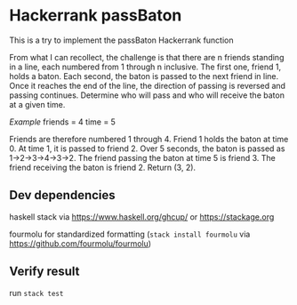 # Hackerrank passBaton

This is a try to implement the passBaton Hackerrank function

From what I can recollect, the challenge is that there are n friends standing
in a line, each numbered from 1 through n inclusive. The first one, friend 1,
holds a baton. Each second, the baton is passed to the next friend in line.
Once it reaches the end of the line, the direction of passing is reversed and
passing continues. Determine who will pass and who will receive the baton at a
given time.

*Example*
friends = 4
time = 5

Friends are therefore numbered 1 through 4. Friend 1 holds the baton at time 0.
At time 1, it is passed to friend 2. Over 5 seconds, the baton is passed as
1->2->3->4->3->2. The friend passing the baton at time 5 is friend 3. The
friend receiving the baton is friend 2. Return (3, 2).

## Dev dependencies

haskell stack via https://www.haskell.org/ghcup/ or https://stackage.org

fourmolu for standardized formatting (`stack install fourmolu` via https://github.com/fourmolu/fourmolu)

## Verify result

run `stack test`
